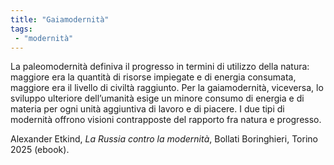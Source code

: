 ```yaml
---
title: "Gaiamodernità"
tags: 
 - "modernità" 
---
```


La paleomodernità definiva il progresso in termini di utilizzo della natura: maggiore era la quantità di risorse impiegate e di energia consumata, maggiore era il livello di civiltà raggiunto. Per la gaiamodernità, viceversa, lo sviluppo ulteriore dell’umanità esige un minore consumo di energia e di materia per ogni unità aggiuntiva di lavoro e di piacere. I due tipi di modernità offrono visioni contrapposte del rapporto fra natura e progresso.

Alexander Etkind, *La Russia contro la modernità*, Bollati Boringhieri, Torino 2025 (ebook).
